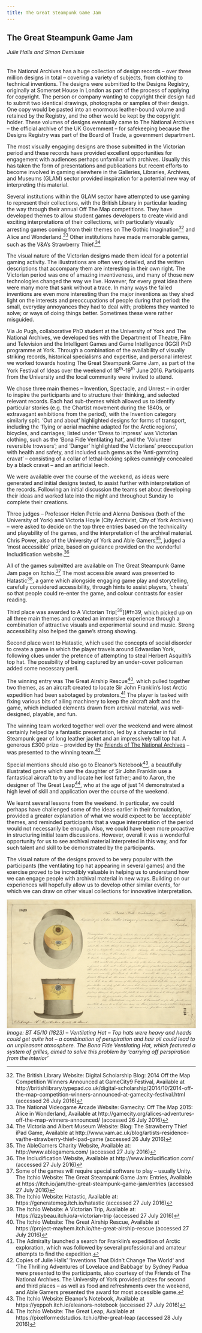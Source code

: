 ```yaml
---
title: The Great Steampunk Game Jam
---
```


## The Great Steampunk Game Jam 
_Julie Halls and Simon Demissie_
<br />
<br />
<br />
The National Archives has a huge collection of design records – over three million designs in total – covering a variety of subjects, from clothing to technical inventions. The designs were submitted to the Designs Registry, originally at Somerset House in London as part of the process of applying for copyright. The person or company wanting to copyright their design had to submit two identical drawings, photographs or samples of their design. One copy would be pasted into an enormous leather-bound volume and retained by the Registry, and the other would be kept by the copyright holder. These volumes of designs eventually came to The National Archives – the official archive of the UK Government – for safekeeping because the Designs Registry was part of the Board of Trade, a government department. 

The most visually engaging designs are those submitted in the Victorian period and these records have provided excellent opportunities for engagement with audiences perhaps unfamiliar with archives. Usually this has taken the form of presentations and publications but recent efforts to become involved in gaming elsewhere in the Galleries, Libraries, Archives, and Museums (GLAM) sector provided inspiration for a potential new way of interpreting this material.

Several institutions within the GLAM sector have attempted to use gaming to represent their collections, with the British Library in particular leading the way through their annual Off The Map competitions. They have developed themes to allow student games developers to create vivid and exciting interpretations of their collections, with particularly visually arresting games coming from their themes on The Gothic Imagination[<sup>32</sup>](#fn32)<a id="fnref32"/> and Alice and Wonderland.[<sup>33</sup>](#fn33)<a id="fnref33"/> Other institutions have made memorable games, such as the V&A’s Strawberry Thief.[<sup>34</sup>](#fn34)<a id="fnref34"/>

The visual nature of the Victorian designs made them ideal for a potential gaming activity. The illustrations are often very detailed, and the written descriptions that accompany them are interesting in their own right. The Victorian period was one of amazing inventiveness, and many of those new technologies changed the way we live. However, for every great idea there were many more that sank without a trace. In many ways the failed inventions are even more interesting than the major inventions as they shed light on the interests and preoccupations of people during that period: the small, everyday annoyances they had to deal with; problems they wanted to solve; or ways of doing things better. Sometimes these were rather misguided. 

Via Jo Pugh, collaborative PhD student at the University of York and The National Archives, we developed ties with the Department of Theatre, Film and Television and the Intelligent Games and Game Intelligence (IGGI) PhD programme at York. Through a combination of the availability of visually striking records, historical specialisms and expertise, and personal interest we worked towards hosting The Great Steampunk Game Jam, as part of the York Festival of Ideas over the weekend of 18<sup>th</sup>-19<sup>th</sup> June 2016. Participants from the University and the local community were invited to attend. 

We chose three main themes – Invention, Spectacle, and Unrest – in order to inspire the participants and to structure their thinking, and selected relevant records. Each had sub-themes which allowed us to identify particular stories (e.g. the Chartist movement during the 1840s, or extravagant exhibitions from the period), with the Invention category similarly split. ‘Out and about’ highlighted designs for forms of transport, including the ‘flying or aerial machine adapted for the Arctic regions’, bicycles, and carriages; listed under ‘Dress to impress’ was Victorian clothing, such as the ‘Bona Fide Ventilating hat’, and the ‘Volunteer reversible trowsers’; and ‘Danger’ highlighted the Victorians’ preoccupation with health and safety, and included such gems as the ‘Anti-garroting cravat’ – consisting of a collar of lethal-looking spikes cunningly concealed by a black cravat – and an artificial leech. 

We were available over the course of the weekend, as ideas were generated and initial designs tested, to assist further with interpretation of the records. Following an initial discussion the teams set about developing their ideas and worked late into the night and throughout Sunday to complete their creations.

Three judges – Professor Helen Petrie and Alenna Denisova (both of the University of York) and Victoria Hoyle (City Archivist, City of York Archives) – were asked to decide on the top three entries based on the technicality and playability of the games, and the interpretation of the archival material. Chris Power, also of the University of York and Able Gamers[<sup>35</sup>](#fn35)<a id="fnref35"/>, judged a ‘most accessible’ prize, based on guidance provided on the wonderful Includification website.[<sup>36</sup>](#fn36)<a id="fnref36"/>

All of the games submitted are available on The Great Steampunk Game Jam page on Itchio.[<sup>37</sup>](#fn37)<a id="fnref37"/> The most accessible award was presented to Hatastic[<sup>38</sup>](#fn38)<a id="fnref38"/>, a game which alongside engaging game play and storytelling, carefully considered accessibility, through hints to assist players, ‘cheats’ so that people could re-enter the game, and colour contrasts for easier reading.

Third place was awarded to A Victorian Trip[<sup>39</sup>](#fn39<a id="fnref39"/>, which picked up on all three main themes and created an immersive experience through a combination of attractive visuals and experimental sound and music. Strong accessibility also helped the game’s strong showing.

Second place went to Hatastic, which used the concepts of social disorder to create a game in which the player travels around Edwardian York, following clues under the pretence of attempting to steal Herbert Asquith’s top hat. The possibility of being captured by an under-cover policeman added some necessary peril.

The winning entry was The Great Airship Rescue[<sup>40</sup>](#fn40)<a id="fnref40"/>, which pulled together two themes, as an aircraft created to locate Sir John Franklin’s lost Arctic expedition had been sabotaged by protestors.[<sup>41</sup>](#fn41)<a id="fnref41"/> The player is tasked with fixing various bits of ailing machinery to keep the aircraft aloft and the game, which included elements drawn from archival material, was well-designed, playable, and fun.

The winning team worked together well over the weekend and were almost certainly helped by a fantastic presentation, led by a character in full Steampunk gear of long leather jacket and an impressively tall top hat. A generous £300 prize – provided by the [Friends of The National Archives](https://www.friendsofthenationalarchives.org.uk/) – was presented to the winning team.[<sup>42</sup>](#fn42)<a id="fnref42"/>

Special mentions should also go to Eleanor’s Notebook[<sup>43</sup>](#fn43)<a id="fnref43"/>, a beautifully illustrated game which saw the daughter of Sir John Franklin use a fantastical aircraft to try and locate her lost father; and to Aaron, the designer of The Great Leap[<sup>44</sup>](#fn44)<a id="fnref44"/>, who at the age of just 14 demonstrated a high level of skill and application over the course of the weekend.

We learnt several lessons from the weekend. In particular, we could perhaps have challenged some of the ideas earlier in their formulation, provided a greater explanation of what we would expect to be ‘acceptable’ themes, and reminded participants that a vague interpretation of the period would not necessarily be enough. Also, we could have been more proactive in structuring initial team discussions. However, overall it was a wonderful opportunity for us to see archival material interpreted in this way, and for such talent and skill to be demonstrated by the participants.

The visual nature of the designs proved to be very popular with the participants (the ventilating top hat appearing in several games) and the exercise proved to be incredibly valuable in helping us to understand how we can engage people with archival material in new ways. Building on our experiences will hopefully allow us to develop other similar events, for which we can draw on other visual collections for innovative interpretation.   

![Image: BT 45/10 (1823) – Ventilating Hat – Top hats were heavy and heads could get quite hot – a combination of perspiration and hair oil could lead to an unpleasant atmosphere. The Bona Fide Ventilating Hat, which featured a system of grilles, aimed to solve this problem by ‘carrying off perspiration from the interior’](images/31.jpg)
*Image: BT 45/10 (1823) – Ventilating Hat – Top hats were heavy and heads could get quite hot – a combination of perspiration and hair oil could lead to an unpleasant atmosphere. The Bona Fide Ventilating Hat, which featured a system of grilles, aimed to solve this problem by ‘carrying off perspiration from the interior’*

---

<ol start="32">
<li id="fn32">The British Library Website: Digital Scholarship Blog: 2014 Off the Map Competition Winners Announced at GameCity9 Festival, Available at http://britishlibrary.typepad.co.uk/digital-scholarship/2014/10/2014-off-the-map-competition-winners-announced-at-gamecity-festival.html (accessed 26 July 2016)<a href="#fnref32">↩</a></li>
<li id="fn33">The National Videogame Arcade Website: Gamecity: Off The Map 2015: Alice in Wonderland, Available at http://gamecity.org/alices-adventures-off-the-map-winners-announced/ (accessed 26 July 2016)<a href="#fnref33">↩</a></li>
<li id="fn34">The Victoria and Albert Museum Website: Blog: 
The Strawberry Thief iPad Game, Available at http://www.vam.ac.uk/blog/artists-residence-va/the-strawberry-thief-ipad-game (accessed 26 July 2016)<a href="#fnref34">↩</a></li>
<li id="fn35">The AbleGamers Charity Website, Available at: http://www.ablegamers.com/ (accessed 27 July 2016)<a href="#fnref35">↩</a></li>
<li id="fn36">The Includification Website, Available at http://www.includification.com/ (accessed 27 July 2016)<a href="#fnref36">↩</a></li>
<li id="fn37">Some of the games will require special software to play – usually Unity. The Itchio Website: The Great Steampunk Game Jam: Entries, Available at https://itch.io/jam/the-great-steampunk-game-jam/entries (accessed 27 July 2016)<a href="#fnref37">↩</a></li>
<li id="fn38">The Itchio Website: Hatastic, Available at: https://generatemeg.itch.io/hatastic (accessed 27 July 2016)<a href="#fnref38">↩</a></li>
<li id="fn39">The Itchio Website: A Victorian Trip, Available at: https://izzybeau.itch.io/a-victorian-trip (accessed 27 July 2016)<a href="#fnref39">↩</a></li>
<li id="fn40">The Itchio Website: The Great Airship Rescue, Available at https://project-mayhem.itch.io/the-great-airship-rescue (accessed 27 July 2016)<a href="#fnref40">↩</a></li>
<li id="fn41">The Admiralty launched a search for Franklin’s expedition of Arctic exploration, which was followed by several professional and amateur attempts to find the expedition.<a href="#fnref41">↩</a></li>
<li id="fn42">Copies of Julie Halls’ ‘Inventions That Didn’t Change The World‘ and ‘The Thrilling Adventures of Lovelace and Babbage‘ by Sydney Padua were presented to the participants, also courtesy of the Friends of The National Archives. The University of York provided prizes for second and third places – as well as food and refreshments over the weekend, and Able Gamers presented the award for most accessible game.<a href="#fnref42">↩</a></li>
<li id="fn43">The Itchio Website: Eleanor’s Notebook, Available at https://yeppoh.itch.io/eleanors-notebook (accessed 27 July 2016)<a href="#fnref43">↩</a></li>
<li id="fn44">The Itchio Website: The Great Leap, Available at https://pixelformedstudios.itch.io/the-great-leap (accessed 28 July 2016)<a href="#fnref44">↩</a></li>
<ol>
